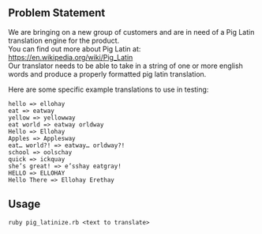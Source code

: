 ## Problem Statement
We are bringing on a new group of customers and are in need of a Pig Latin translation engine for the product.  
You can find out more about Pig Latin at: https://en.wikipedia.org/wiki/Pig_Latin  
Our translator needs to be able to take in a string of one or more english words and produce a properly formatted pig latin translation. 

Here are some specific example translations to use in testing:

    hello => ellohay
    eat => eatway
    yellow => yellowway
    eat world => eatway orldway
    Hello => Ellohay
    Apples => Applesway
    eat… world?! => eatway… orldway?!
    school => oolschay
    quick => ickquay
    she’s great! => e’sshay eatgray!
    HELLO => ELLOHAY
    Hello There => Ellohay Erethay


## Usage 
`ruby pig_latinize.rb <text to translate>`